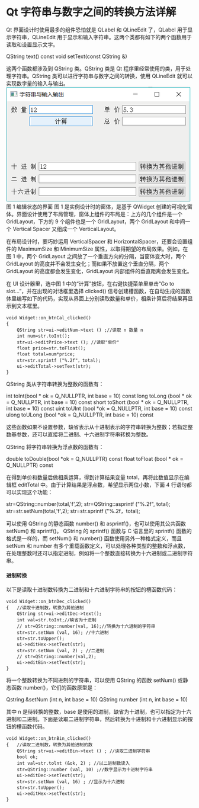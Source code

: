 # Qt 字符串与数字之间的转换方法详解

Qt 界面设计时使用最多的组件恐怕就是 QLabel 和 QLineEdit 了，QLabel 用于显示字符串，QLineEdit 用于显示和输入字符串。这两个类都有如下的两个函数用于读取和设置显示文字。

QString text() const
void setText(const QString &)

这两个函数都涉及到 QString 类。QString 类是 Qt 程序里经常使用的类，用于处理字符串。QString 类可以进行字符串与数字之间的转换，使用 QLineEdit 就可以实现数字量的输入与输出。
![编辑状态的界面](img/28fb8c9a6a7a1c782804e75a1d4e8ddb.jpg)
图 1 编辑状态的界面
图 1 是实例设计时的窗体，是基于 QWidget 创建的可视化窗体。界面设计使用了布局管理，窗体上组件的布局是：上方的几个组件是一个 GridLayout，下方的 9 个组件也是一个 GridLayout，两个 GridLayout 和中间一个 Vertical Spacer 又组成一个 VerticalLayout。

在布局设计时，要巧妙运用 VerticalSpacer 和 HorizontalSpacer，还要会设置组件的 MaximumSize 和 MinimumSize 属性，以取得期望的布局效果。例如，在图 1 中，两个 GridLayout 之间放了一个垂直方向的分隔，当窗体变大时，两个 GridLayout 的高度并不会发生变化；而如果不放置这个垂直分隔，两个 GridLayout 的高度都会发生变化，GridLayout 内部组件的垂直距离会发生变化。

在 UI 设计器里，选中图 1 中的“计算”按钮，在右键快捷菜单里单击“Go to slot…”，并在出现的对话框里选择 clicked() 信号创建槽函数，在自动生成的函数体里编写如下的代码，实现从界面上分别读取数量和单价，相乘计算后将结果再显示到文本框里。

```
void Widget::on_btnCal_clicked()
{
    QString str=ui->editNum->text () ;//读取 n 数量 n
    int num=str.toInt();
    str=ui->editPrice->text (); //读取"单价"
    float price=str.toFloat();
    float total=num*price;
    str=str.sprintf ("%.2f"，total);
    ui->editTotal->setText(str);
}
```

QString 类从字符串转换为整数的函数有：

int toInt(bool * ok = Q_NULLPTR, int base = 10) const
long toLong (bool * ok = Q_NULLPTR, int base = 10) const
short toShort (bool * ok = Q_NULLPTR, int base = 10) const
uint toUInt (bool *ok = Q_NULLPTR, int base = 10) const
ulong toULong (bool *ok = Q_NULLPTR, int base = 10) const

这些函数如果不设置参数，缺省表示从十进制表示的字符串转换为整数；若指定整数基参数，还可以直接将二进制、十六进制字符串转换为整数。

QString 将字符串转换为浮点数的函数有：

double toDouble(bool *ok = Q_NULLPTR) const
float toFloat (bool * ok = Q_NULLPTR) const

在得到单价和数量后做相乘运算，得到计算结果变量 total，再将此数值显示在编辑框 editTotal 中。由于计算结果是浮点数，希望显示两位小数，下面 4 行语句都可以实现这个功能：

str=QString::number(total,'f',2);
str=QString::asprintf ("%.2f", total);
str=str.setNum(total,'f',2);
str=str.sprintf ("%.2f，total);

可以使用 QString 的静态函数 number() 和 asprintf()，也可以使用其公共函数 setNum() 和 sprintf()。 QString 的 sprintf() 函数与 C 语言里的 sprintf() 函数的格式是一样的，而 setNum() 和 number() 函数使用另外一种格式定义，而且 setNum 和 number 有多个重载函数定义，可以处理各种类型的整数和浮点数，在处理整数时还可以指定进制，例如将一个整数直接转换为十六进制或二进制字符串。

#### 进制转换

以下是读取十进制数转换为二进制和十六进制字符串的按钮的槽函数代码：

```
void Widget::on_btnDec_clicked()
{   //读取十进制数，转换为其他进制
    QString str=ui->editDec->text();
    int val=str.toInt;//缺省为十进制
    // str=QString::number(val, 16);//转换为十六进制的字符串
    str=str.setNum (val, 16); //十六进制
    str=str.toUpper();
    ui->editHex->setText(str);
    str=str.setNum (val, 2) ; //二进制
    // str=QString::number(val,2);
    ui->editBin->setText(str);
}
```

将一个整数转换为不同进制的字符串，可以使用 QString 的函数 setNum() 或静态函数 number()，它们的函数原型是：

Qstring &setNum (int n, int base = 10)
QString number (int n, int base = 10)

其中 n 是待转换的整数，base 是使用的进制，缺省为十进制，也可以指定为十六进制和二进制。下面是读取二进制字符串，然后转换为十进制和十六进制显示的按钮的槽函数代码。

```
void Widget::on_btnBin_clicked()
{   //读取二进制数，转换为其他进制的数
    QString str=ui->editBin->text () ; //读取二进制字符串
    bool ok;
    int val=str.tolnt (&ok, 2) ; //以二进制数读入
    str=QString::number (val, 10) ;//数字显示为十进制字符串
    ui->editDec->setText(str);
    str=str.setNum (val, 16) ; //显示为十六进制
    str=str.toUpper();
    ui->editHex->setText(str);
}
```